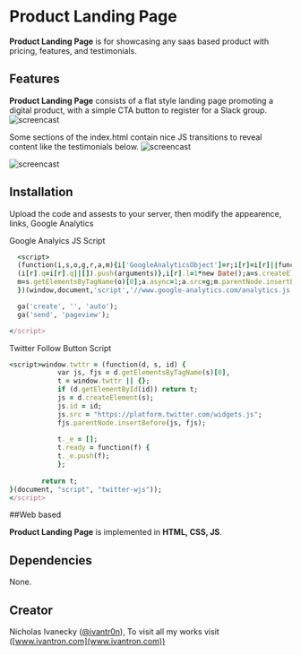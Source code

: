 # Product Landing Page

**Product Landing Page** is for showcasing any saas based product with pricing, features, and testimonials.

## Features

**Product Landing Page** consists of a flat style landing page promoting a digital product, with a simple CTA button to register for a Slack group.
![screencast](http://g.recordit.co/LwrTP6HFQb.gif)

Some sections of the index.html contain nice JS transitions to reveal content like the testimonials below. 
![screencast](http://g.recordit.co/PHHCzVULZd.gif)

![screencast](http://g.recordit.co/0EG88azNyE.gif)

## Installation

Upload the code and assests to your server, then modify the appearence, links, Google Analytics 

Google Analyics JS Script
```ruby
  <script>
  (function(i,s,o,g,r,a,m){i['GoogleAnalyticsObject']=r;i[r]=i[r]||function(){
  (i[r].q=i[r].q||[]).push(arguments)},i[r].l=1*new Date();a=s.createElement(o),
  m=s.getElementsByTagName(o)[0];a.async=1;a.src=g;m.parentNode.insertBefore(a,m)
  })(window,document,'script','//www.google-analytics.com/analytics.js','ga');

  ga('create', '', 'auto');
  ga('send', 'pageview');

</script>
```

Twitter Follow Button Script
```ruby
<script>window.twttr = (function(d, s, id) {
            var js, fjs = d.getElementsByTagName(s)[0],
            t = window.twttr || {};
            if (d.getElementById(id)) return t;
            js = d.createElement(s);
            js.id = id;
            js.src = "https://platform.twitter.com/widgets.js";
            fjs.parentNode.insertBefore(js, fjs);
 
            t._e = [];
            t.ready = function(f) {
            t._e.push(f);
            };
 
        return t;
}(document, "script", "twitter-wjs"));
</script>
```

##Web based

**Product Landing Page** is implemented in **HTML, CSS, JS**.

## Dependencies

None.

## Creator

Nicholas Ivanecky ([@ivantr0n](http://twitter.com/ivantr0n)), To visit all my works visit ([www.ivantron.com](www.ivantron.com))
